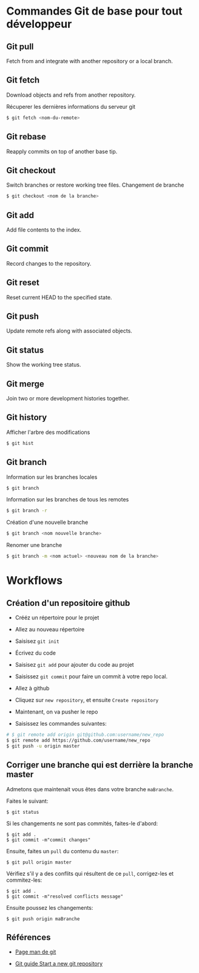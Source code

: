 # Commandes Git de base pour tout développeur

## Git pull 
Fetch from and integrate with another repository or a local branch.

## Git fetch
Download objects and refs from another repository.

Récuperer les dernières informations du serveur git 

```bash
$ git fetch <nom-du-remote>
```

## Git rebase 
Reapply commits on top of another base tip.

## Git checkout 
Switch branches or restore working tree files.
Changement de branche 

```bash 
$ git checkout <nom de la branche> 
```

## Git add 
Add file contents to the index.

## Git commit 
Record changes to the repository.

## Git reset 
Reset current HEAD to the specified state.

## Git push 
Update remote refs along with associated objects.

## Git status 
Show the working tree status.

## Git merge 
Join two or more development histories together.

## Git history 

Afficher l'arbre des modifications 

```bash
$ git hist 
``` 


## Git branch 
Information sur les branches locales 

```bash 
$ git branch
```

Information sur les branches de tous les remotes 

```bash
$ git branch -r
```

Création d'une nouvelle branche 

```bash 
$ git branch <nom nouvelle branche>
```

Renomer une branche 

```bash 
$ git branch -m <nom actuel> <nouveau nom de la branche>
```

# Workflows 

## Création d'un repositoire github 

- Crééz un répertoire pour le projet 
- Allez au nouveau répertoire 
- Saisisez `git init` 
- Écrivez du code 
- Saisisez `git add` pour ajouter du code au projet 
- Saisissez `git commit` pour faire un commit à votre repo local. 

- Allez à github 
- Cliquez sur `new repository`, et ensuite `Create repository`

- Maintenant, on va pusher le repo 
- Saisissez les commandes suivantes: 

```bash
# $ git remote add origin git@github.com:username/new_repo
$ git remote add https://github.com/username/new_repo 
$ git push -u origin master
```

## Corriger une branche qui est derrière la branche master 

Admetons que maintenait vous êtes dans votre branche `maBranche`. 

Faites le suivant: 

```
$ git status
```
Si les changements ne sont pas commités, faites-le d'abord: 

```
$ git add .
$ git commit -m"commit changes"
```

Ensuite, faites un `pull` du contenu du `master`:

```
$ git pull origin master
```

Vérifiez s'il y a des conflits qui résultent de ce `pull`, corrigez-les et commitez-les: 

```
$ git add .
$ git commit -m"resolved conflicts message"
```

Ensuite poussez les changements: 

```
$ git push origin maBranche
```

## Références 

- [Page man de git](https://git.github.io/htmldocs/git.html)

- [Git guide Start a new git repository ](https://kbroman.org/github_tutorial/pages/init.html)